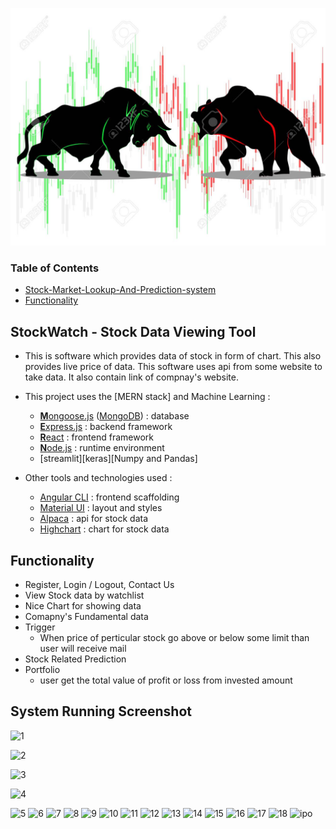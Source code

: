 [<img src="./frontend/src/images/2.jpg" alt="StockWatch" height="380" width="550"/>](https://stockmarketwatch.netlify.app/)
### Table of Contents
- [Stock-Market-Lookup-And-Prediction-system](#stock-market-lookup-and-prediction-system)
- [Functionality](#functionality)


## StockWatch - Stock Data Viewing Tool
 - This is software which provides data of stock in form of chart. This also provides live price of data. This software uses api from some website to take data. It also contain link of compnay's website.
 
* This project uses the [MERN stack] and Machine Learning :
  * [**M**ongoose.js](http://www.mongoosejs.com) ([MongoDB](https://www.mongodb.com)) : database
  * [**E**xpress.js](http://expressjs.com) : backend framework
  * [**R**eact](https://reactjs.org/) : frontend framework
  * [**N**ode.js](https://nodejs.org) : runtime environment
  * [streamlit][keras][Numpy and Pandas]

* Other tools and technologies used :
  * [Angular CLI](https://cli.angular.io) : frontend scaffolding
  * [Material UI](https://material-ui.com/) : layout and styles
  * [Alpaca](https://alpaca.markets/) : api for stock data
  * [Highchart](https://www.highcharts.com/) : chart for stock data

## Functionality
  - Register, Login / Logout, Contact Us
  - View Stock data by watchlist
  - Nice Chart for showing data
  - Comapny's Fundamental data
  - Trigger
    - When price of perticular stock go above or below some limit than user will receive mail 
  - Stock Related Prediction
  - Portfolio
     - user get the total value of profit or loss from invested amount
## System Running Screenshot

![1](https://user-images.githubusercontent.com/70789792/168628367-60f152f9-ebba-466a-8aef-b8dfb57c1920.jpg)

![2](https://user-images.githubusercontent.com/70789792/168628956-839155a4-437b-4278-9c63-e409c28a51de.jpg)

![3](https://user-images.githubusercontent.com/70789792/168628969-aff8d8b1-a00d-4e72-96cd-9df696009a1f.jpg)

![4](https://user-images.githubusercontent.com/70789792/168628973-126fe744-8f1a-482c-be9a-97084252e837.jpg)

![5](https://user-images.githubusercontent.com/70789792/168628980-b3a31fcb-d5d7-4a1b-8e0d-8d5f6367d2f9.jpg)
![6](https://user-images.githubusercontent.com/70789792/168628985-1529bbbf-374f-4a6e-8c15-ee399a6ca92e.jpg)
![7](https://user-images.githubusercontent.com/70789792/168628988-e2962a68-c279-4d13-a542-e95f94ea2efb.jpg)
![8](https://user-images.githubusercontent.com/70789792/168628993-b25640ca-f76a-4972-9a7d-e411fcdcb1fb.jpg)
![9](https://user-images.githubusercontent.com/70789792/168628998-1d2c3e92-96be-4f84-93f5-f87e4ecd4144.jpg)
![10](https://user-images.githubusercontent.com/70789792/168629002-f9d295a4-cf0f-484d-a5b0-473599526cbd.jpg)
![11](https://user-images.githubusercontent.com/70789792/168629008-928a2fb5-8b7a-46b9-8701-cbf98e7dc37b.jpg)
![12](https://user-images.githubusercontent.com/70789792/168629012-11b97e8c-265d-49af-8381-ee74f5dd797d.jpg)
![13](https://user-images.githubusercontent.com/70789792/168629016-17caaeb8-c278-4cd8-a601-6e28d8eb1280.jpg)
![14](https://user-images.githubusercontent.com/70789792/168629021-527ed42d-f24c-4029-a6ce-396358d476e4.jpg)
![15](https://user-images.githubusercontent.com/70789792/168629027-f9e2301c-0d58-4209-a657-e4e7db4d783a.jpg)
![16](https://user-images.githubusercontent.com/70789792/168629030-447c9d1a-4de1-4d2a-b364-61175c7f78a5.jpg)
![17](https://user-images.githubusercontent.com/70789792/168629038-e7df24b9-9995-4b0d-b2b0-2a7ef6457e73.jpg)
![18](https://user-images.githubusercontent.com/70789792/168629040-b05d5979-6ac1-4e0b-b43b-ac17a6bf2f32.jpg)
![ipo](https://user-images.githubusercontent.com/70789792/168629043-f379d515-1bd1-444e-abe4-92942e128fda.jpg)



